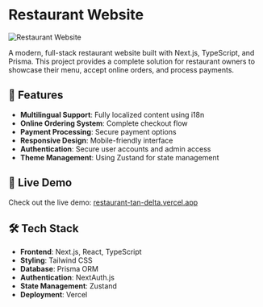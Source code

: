 # Restaurant Website

![Restaurant Website](https://v0.dev/placeholder.svg?height=300&width=600)

A modern, full-stack restaurant website built with Next.js, TypeScript, and Prisma. This project provides a complete solution for restaurant owners to showcase their menu, accept online orders, and process payments.

## 🌟 Features

- **Multilingual Support**: Fully localized content using i18n
- **Online Ordering System**: Complete checkout flow
- **Payment Processing**: Secure payment options
- **Responsive Design**: Mobile-friendly interface
- **Authentication**: Secure user accounts and admin access
- **Theme Management**: Using Zustand for state management

## 🚀 Live Demo

Check out the live demo: [restaurant-tan-delta.vercel.app](https://restaurant-tan-delta.vercel.app)

## 🛠️ Tech Stack

- **Frontend**: Next.js, React, TypeScript
- **Styling**: Tailwind CSS
- **Database**: Prisma ORM
- **Authentication**: NextAuth.js
- **State Management**: Zustand
- **Deployment**: Vercel
